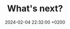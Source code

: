 ---
layout: post
title: "What's next?"
date: 2024-02-04 22:32:00 +0200
tags: [Software Engineering]
archive: false
permalink: /:title
---